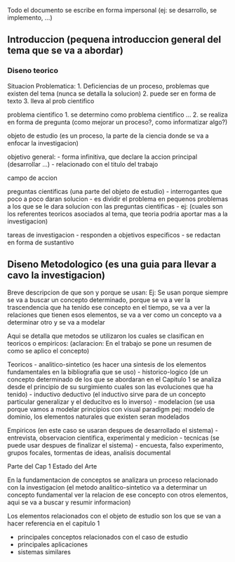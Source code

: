 

Todo el documento se escribe en forma impersonal (ej: se desarrollo, se implemento, ...)

## Introduccion (pequena introduccion general del tema que se va a abordar)

### Diseno teorico

Situacion Problematica: 
	1. Deficiencias de un proceso, problemas que existen del tema (nunca se detalla la solucion)
	2. puede ser en forma de texto
	3. lleva al prob cientifico

problema cientifico
	1. se determino como problema cientifico ...
	2. se realiza en forma de pregunta (como mejorar un proceso?, como informatizar algo?)

objeto de estudio (es un proceso, la parte de la ciencia donde se va a enfocar la investigacion)

objetivo general:
	- forma infinitiva, que declare la accion principal (desarrollar ...)
	- relacionado con el titulo del trabajo

campo de accion 

preguntas cientificas (una parte del objeto de estudio)
	- interrogantes que poco a poco daran solucion
	- es dividir el problema en pequenos problemas a los que se le dara solucion con las preguntas cientificas
	- ej: (cuales son los referentes teoricos asociados al tema, que teoria podria aportar mas a la investigacion)

tareas de investigacion
	- responden a objetivos especificos
	- se redactan en forma de sustantivo


## Diseno Metodologico (es una guia para llevar a cavo la investigacion)

Breve descripcion de que son y porque se usan:
Ej: Se usan porque siempre se va a buscar un concepto determinado, porque se va a ver la trascendencia que ha tenido ese concepto en el tiempo, se va a ver la relaciones que tienen esos elementos, se va a ver como un concepto va a determinar otro y se va a modelar 

Aqui se detalla que metodos se utilizaron los cuales se clasifican en teoricos o empiricos:
(aclaracion: En el trabajo se pone un resumen de como se aplico el concepto)

Teoricos 
	- analitico-sintetico 
		 (es hacer una sintesis de los elementos fundamentales en la bibliografia que se uso)
	- historico-logico
		(de un concepto determinado de los que se abordaran en el Capitulo 1 se analiza desde el principio de su surgimiento cuales son las evoluciones que ha tenido)
	- inductivo deductivo 
		(el inductivo sirve para de un concepto particular generalizar y el deducitvo es lo inverso)
	- modelacion 
		(se usa porque vamos a modelar principios con visual paradigm pej: modelo de dominio, los elementos naturales que existen seran modelados

 Empiricos (en este caso se usaran despues de desarrollado el sistema)
	- entrevista, observacion cientifica, experimental y medicion
	- tecnicas (se puede usar despues de finalizar el sistema)
	- encuesta, falso experimento, grupos focales, tormentas de ideas, analisis documental 




Parte del Cap 1 Estado del Arte

En la fundamentacion de conceptos se analizara un proceso relacionado con la investigacion (el metodo analitico-sintetico va a determinar un concepto fundamental ver la relacion de ese concepto con otros elementos, aqui se va a buscar y resumir informacion)


Los elementos relacionados con el objeto de estudio son los que se van a hacer referencia en el capitulo 1
- principales conceptos relacionados con el caso de estudio
- principales aplicaciones
- sistemas similares

